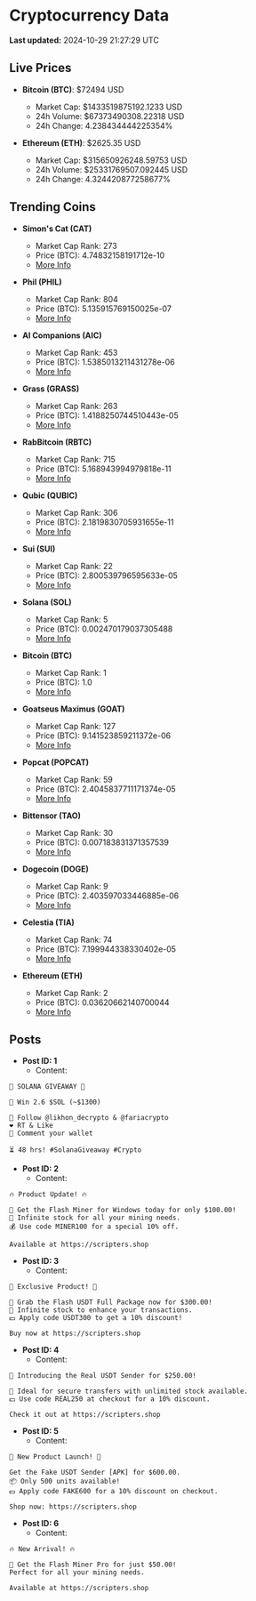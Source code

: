 # Cryptocurrency Data

**Last updated:** 2024-10-29 21:27:29 UTC

## Live Prices
- **Bitcoin (BTC)**: $72494 USD
  - Market Cap: $1433519875192.1233 USD
  - 24h Volume: $67373490308.22318 USD
  - 24h Change: 4.238434444225354%

- **Ethereum (ETH)**: $2625.35 USD
  - Market Cap: $315650926248.59753 USD
  - 24h Volume: $25331769507.092445 USD
  - 24h Change: 4.324420877258677%

## Trending Coins
- **Simon's Cat (CAT)**
  - Market Cap Rank: 273
  - Price (BTC): 4.74832158191712e-10
  - [More Info](https://www.coingecko.com/en/coins/simons-cat)

- **Phil (PHIL)**
  - Market Cap Rank: 804
  - Price (BTC): 5.135915769150025e-07
  - [More Info](https://www.coingecko.com/en/coins/phil)

- **AI Companions (AIC)**
  - Market Cap Rank: 453
  - Price (BTC): 1.5385013211431278e-06
  - [More Info](https://www.coingecko.com/en/coins/ai-companions)

- **Grass (GRASS)**
  - Market Cap Rank: 263
  - Price (BTC): 1.4188250744510443e-05
  - [More Info](https://www.coingecko.com/en/coins/grass)

- **RabBitcoin (RBTC)**
  - Market Cap Rank: 715
  - Price (BTC): 5.168943994979818e-11
  - [More Info](https://www.coingecko.com/en/coins/rabbitcoin)

- **Qubic (QUBIC)**
  - Market Cap Rank: 306
  - Price (BTC): 2.1819830705931655e-11
  - [More Info](https://www.coingecko.com/en/coins/qubic)

- **Sui (SUI)**
  - Market Cap Rank: 22
  - Price (BTC): 2.800539796595633e-05
  - [More Info](https://www.coingecko.com/en/coins/sui)

- **Solana (SOL)**
  - Market Cap Rank: 5
  - Price (BTC): 0.002470179037305488
  - [More Info](https://www.coingecko.com/en/coins/solana)

- **Bitcoin (BTC)**
  - Market Cap Rank: 1
  - Price (BTC): 1.0
  - [More Info](https://www.coingecko.com/en/coins/bitcoin)

- **Goatseus Maximus (GOAT)**
  - Market Cap Rank: 127
  - Price (BTC): 9.141523859211372e-06
  - [More Info](https://www.coingecko.com/en/coins/goatseus-maximus)

- **Popcat (POPCAT)**
  - Market Cap Rank: 59
  - Price (BTC): 2.4045837711171374e-05
  - [More Info](https://www.coingecko.com/en/coins/popcat)

- **Bittensor (TAO)**
  - Market Cap Rank: 30
  - Price (BTC): 0.007183831371357539
  - [More Info](https://www.coingecko.com/en/coins/bittensor)

- **Dogecoin (DOGE)**
  - Market Cap Rank: 9
  - Price (BTC): 2.403597033446885e-06
  - [More Info](https://www.coingecko.com/en/coins/dogecoin)

- **Celestia (TIA)**
  - Market Cap Rank: 74
  - Price (BTC): 7.199944338330402e-05
  - [More Info](https://www.coingecko.com/en/coins/celestia)

- **Ethereum (ETH)**
  - Market Cap Rank: 2
  - Price (BTC): 0.03620662140700044
  - [More Info](https://www.coingecko.com/en/coins/ethereum)

## Posts
- **Post ID: 1**
  - Content:
```
🚀 SOLANA GIVEAWAY 🚀

🎁 Win 2.6 $SOL (~$1300)

🤝 Follow @likhon_decrypto & @fariacrypto
❤️ RT & Like
💬 Comment your wallet

⏳ 48 hrs! #SolanaGiveaway #Crypto
```

- **Post ID: 2**
  - Content:
```
🔥 Product Update! 🔥

🚀 Get the Flash Miner for Windows today for only $100.00!
🔋 Infinite stock for all your mining needs.
💰 Use code MINER100 for a special 10% off.

Available at https://scripters.shop
```

- **Post ID: 3**
  - Content:
```
🎁 Exclusive Product! 🎁

💸 Grab the Flash USDT Full Package now for $300.00!
🎉 Infinite stock to enhance your transactions.
💵 Apply code USDT300 to get a 10% discount!

Buy now at https://scripters.shop
```

- **Post ID: 4**
  - Content:
```
💎 Introducing the Real USDT Sender for $250.00!

💼 Ideal for secure transfers with unlimited stock available.
💵 Use code REAL250 at checkout for a 10% discount.

Check it out at https://scripters.shop
```

- **Post ID: 5**
  - Content:
```
🚀 New Product Launch! 🚀

Get the Fake USDT Sender [APK] for $600.00.
📦 Only 500 units available!
💵 Apply code FAKE600 for a 10% discount on checkout.

Shop now: https://scripters.shop
```

- **Post ID: 6**
  - Content:
```
🔥 New Arrival! 🔥

💸 Get the Flash Miner Pro for just $50.00!
Perfect for all your mining needs.

Available at https://scripters.shop
```


